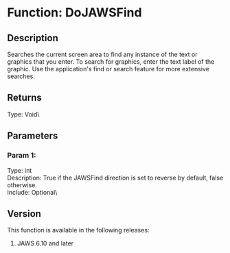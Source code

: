 # Function: DoJAWSFind

## Description

Searches the current screen area to find any instance of the text or
graphics that you enter. To search for graphics, enter the text label of
the graphic. Use the application\'s find or search feature for more
extensive searches.

## Returns

Type: Void\

## Parameters

### Param 1:

Type: int\
Description: True if the JAWSFind direction is set to reverse by
default, false otherwise.\
Include: Optional\

## Version

This function is available in the following releases:

1.  JAWS 6.10 and later
